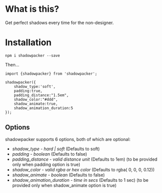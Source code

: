 # What is this?

Get perfect shadows every time for the non-designer.

# Installation

`npm i shadowpacker --save`

Then...

```
import {shadowpacker} from 'shadowpacker';

shadowpacker({
    shadow_type:'soft',
    padding:true,
    padding_distance:"1.5em",
    shadow_color:"#ddd",
    shadow_animate:true,
    shadow_animation_duration:5
});

```

## Options

shadowpacker supports 6 options, both of which are optional:

- _shadow_type_ - _hard | soft_ (Defaults to soft)
- _padding_ - _boolean_ (Defaults to false)
- _padding_distance_ - _valid distance unit_ (Defaults to 1em) (to be provided only when padding option is true)
- _shadow_color_ - _valid rgba or hex color_ (Defaults to rgba( 0, 0, 0, 0.12))
- _shadow_animate_ - _boolean_ (Defaults to false)
- _shadow_animation_duration_ - _time in secs_ (Defaults to 1 sec) (to be provided only when shadow_animate option is true)
